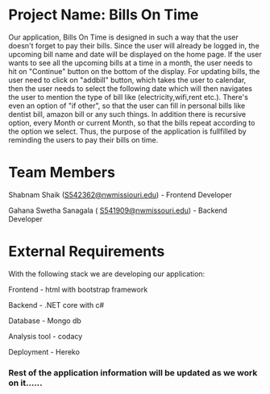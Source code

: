 # Project Name:  Bills On Time
Our application, Bills On Time is designed in such a way that the user doesn't forget to pay their bills. Since the user will already be logged in, the upcoming bill name and date will be displayed on the home page. If the user wants to see all the upcoming bills at a time in a month, the user needs to hit on "Continue" button on the bottom of the display. For updating bills, the user need to click on "addbill" button, which takes the user to calendar, then the user needs to select the following date which will then navigates the user to mention the type of bill like (electricity,wifi,rent etc.). There's even an option of "if other", so that the user can fill in personal bills like dentist bill, amazon bill or any such things. In addition there is recursive option, every Month or current Month, so that the bills repeat according to the option we select. Thus, the purpose of the application is fullfilled by reminding the users to pay their bills on time.
# Team Members 
Shabnam Shaik (S542362@nwmissiouri.edu) - Frontend Developer 
 
Gahana Swetha Sanagala ( S541909@nwmissouri.edu) - Backend Developer 
# External Requirements 
With the following stack we are developing our application:

Frontend - html with bootstrap framework
 
Backend - .NET core with c#

Database - Mongo db

Analysis tool - codacy  

Deployment - Hereko 

### Rest of the application information will be updated as we work on it......
  
